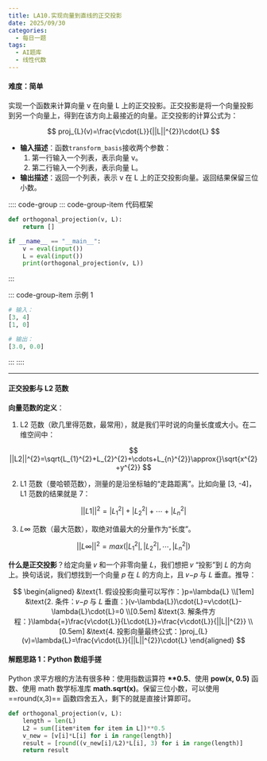 ```yaml
---
title: LA10.实现向量到直线的正交投影
date: 2025/09/30
categories:
  - 每日一题
tags:
  - AI题库
  - 线性代数
---
```


#### 难度：简单

实现一个函数来计算向量 v 在向量 L 上的正交投影。正交投影是将一个向量投影到另一个向量上，得到在该方向上最接近的向量。正交投影的计算公式为：

$$
proj_{L}(v)=\frac{v\cdot{L}}{||L||^{2}}\cdot{L}
$$

- **输入描述**：函数`transform_basis`接收两个参数：
  1. 第一行输入一个列表，表示向量 v。
  2. 第二行输入一个列表，表示向量 L。
- **输出描述**：返回一个列表，表示 v 在 L 上的正交投影向量。返回结果保留三位小数。

:::: code-group
::: code-group-item 代码框架

```py
def orthogonal_projection(v, L):
    return []

if __name__ == "__main__":
    v = eval(input())
    L = eval(input())
    print(orthogonal_projection(v, L))
```

:::

::: code-group-item 示例 1

```py
# 输入：
[3, 4]
[1, 0]

# 输出：
[3.0, 0.0]
```

:::
::::

---

#### 正交投影与 L2 范数

**向量范数的定义**：

1. L2 范数（欧几里得范数，最常用），就是我们平时说的向量长度或大小。在二维空间中：

$$
||L2||^{2}=\sqrt{L_{1}^{2}+L_{2}^{2}+\cdots+L_{n}^{2}}\approx{}\sqrt{x^{2}+y^{2}}
$$

2. L1 范数（曼哈顿范数），测量的是沿坐标轴的“走路距离”。比如向量 [3, -4]，L1 范数的结果就是 7：

$$
||L1||^{2}=|L_{1}^{2}|+|L_{2}^{2}|+\cdots+|L_{n}^{2}|
$$

3. $L\infty$ 范数（最大范数），取绝对值最大的分量作为“长度”。

$$
||L\infty||^{2}=max(|L_{1}^{2}|,|L_{2}^{2}|,\cdots,|L_{n}^{2}|)
$$

**什么是正交投影**？给定向量 𝑣 和一个非零向量 𝐿，我们想把 𝑣 “投影”到 𝐿 的方向上。换句话说，我们想找到一个向量 𝑝 在 𝐿 的方向上，且 𝑣−𝑝 与 𝐿 垂直。推导：

$$
\begin{aligned}
&\text{1. 假设投影向量可以写作：}p=\lambda{L} \\[1em]
&\text{2. 条件：𝑣−𝑝 与 𝐿 垂直：}(v-\lambda{L})\cdot{L}=v\cdot{L}-\lambda{L}\cdot{L}=0 \\[0.5em]
&\text{3. 解条件方程：}\lambda{=}\frac{v\cdot{L}}{L\cdot{L}}=\frac{v\cdot{L}}{||L||^{2}} \\[0.5em]
&\text{4. 投影向量最终公式：}proj_{L}(v)=\lambda{L}=\frac{v\cdot{L}}{||L||^{2}}\cdot{L}
\end{aligned}
$$

#### 解题思路 1：Python 数组手搓

Python 求平方根的方法有很多种：使用指数运算符 **\*\*0.5**、使用 **pow(x, 0.5)** 函数、使用 math 数学标准库 **math.sqrt(x)**。保留三位小数，可以使用 ==round(x,3)== 函数四舍五入，剩下的就是直接计算即可。

```py
def orthogonal_projection(v, L):
    length = len(L)
    L2 = sum([item*item for item in L])**0.5
    v_new = [v[i]*L[i] for i in range(length)]
    result = [round((v_new[i]/L2)*L[i], 3) for i in range(length)]
    return result
```

